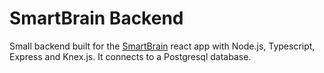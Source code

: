 # SmartBrain Backend

Small backend built for the [SmartBrain](https://github.com/romanmuzikantov/face_recognition_app) react app with Node.js, Typescript, Express and Knex.js.
It connects to a Postgresql database.
